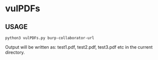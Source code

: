 # vulPDFs

## USAGE


```
python3 vulPDFs.py burp-collaborator-url
```

Output will be written as: test1.pdf, test2.pdf, test3.pdf etc in the current directory.
